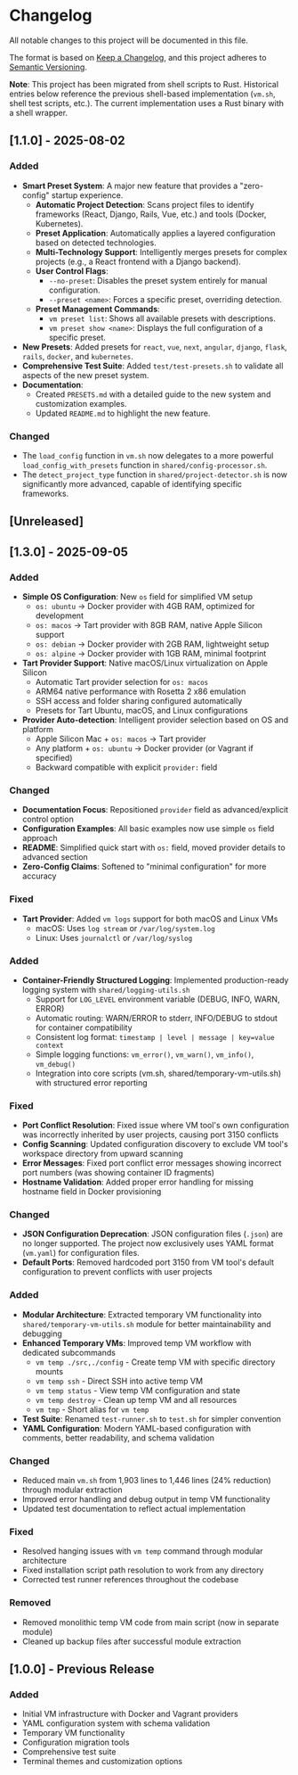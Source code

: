 # Changelog

All notable changes to this project will be documented in this file.

The format is based on [Keep a Changelog](https://keepachangelog.com/en/1.0.0/),
and this project adheres to [Semantic Versioning](https://semver.org/spec/v2.0.0.html).

**Note**: This project has been migrated from shell scripts to Rust. Historical entries below reference the previous shell-based implementation (`vm.sh`, shell test scripts, etc.). The current implementation uses a Rust binary with a shell wrapper.

## [1.1.0] - 2025-08-02

### Added
- **Smart Preset System**: A major new feature that provides a "zero-config" startup experience.
  - **Automatic Project Detection**: Scans project files to identify frameworks (React, Django, Rails, Vue, etc.) and tools (Docker, Kubernetes).
  - **Preset Application**: Automatically applies a layered configuration based on detected technologies.
  - **Multi-Technology Support**: Intelligently merges presets for complex projects (e.g., a React frontend with a Django backend).
  - **User Control Flags**:
    - `--no-preset`: Disables the preset system entirely for manual configuration.
    - `--preset <name>`: Forces a specific preset, overriding detection.
  - **Preset Management Commands**:
    - `vm preset list`: Shows all available presets with descriptions.
    - `vm preset show <name>`: Displays the full configuration of a specific preset.
- **New Presets**: Added presets for `react`, `vue`, `next`, `angular`, `django`, `flask`, `rails`, `docker`, and `kubernetes`.
- **Comprehensive Test Suite**: Added `test/test-presets.sh` to validate all aspects of the new preset system.
- **Documentation**:
  - Created `PRESETS.md` with a detailed guide to the new system and customization examples.
  - Updated `README.md` to highlight the new feature.

### Changed
- The `load_config` function in `vm.sh` now delegates to a more powerful `load_config_with_presets` function in `shared/config-processor.sh`.
- The `detect_project_type` function in `shared/project-detector.sh` is now significantly more advanced, capable of identifying specific frameworks.

## [Unreleased]

## [1.3.0] - 2025-09-05

### Added
- **Simple OS Configuration**: New `os` field for simplified VM setup
  - `os: ubuntu` → Docker provider with 4GB RAM, optimized for development
  - `os: macos` → Tart provider with 8GB RAM, native Apple Silicon support
  - `os: debian` → Docker provider with 2GB RAM, lightweight setup
  - `os: alpine` → Docker provider with 1GB RAM, minimal footprint
- **Tart Provider Support**: Native macOS/Linux virtualization on Apple Silicon
  - Automatic Tart provider selection for `os: macos`
  - ARM64 native performance with Rosetta 2 x86 emulation
  - SSH access and folder sharing configured automatically
  - Presets for Tart Ubuntu, macOS, and Linux configurations
- **Provider Auto-detection**: Intelligent provider selection based on OS and platform
  - Apple Silicon Mac + `os: macos` → Tart provider
  - Any platform + `os: ubuntu` → Docker provider (or Vagrant if specified)
  - Backward compatible with explicit `provider:` field

### Changed
- **Documentation Focus**: Repositioned `provider` field as advanced/explicit control option
- **Configuration Examples**: All basic examples now use simple `os` field approach
- **README**: Simplified quick start with `os:` field, moved provider details to advanced section
- **Zero-Config Claims**: Softened to "minimal configuration" for more accuracy

### Fixed
- **Tart Provider**: Added `vm logs` support for both macOS and Linux VMs
  - macOS: Uses `log stream` or `/var/log/system.log`
  - Linux: Uses `journalctl` or `/var/log/syslog`

### Added
- **Container-Friendly Structured Logging**: Implemented production-ready logging system with `shared/logging-utils.sh`
  - Support for `LOG_LEVEL` environment variable (DEBUG, INFO, WARN, ERROR)
  - Automatic routing: WARN/ERROR to stderr, INFO/DEBUG to stdout for container compatibility
  - Consistent log format: `timestamp | level | message | key=value context`
  - Simple logging functions: `vm_error()`, `vm_warn()`, `vm_info()`, `vm_debug()`
  - Integration into core scripts (vm.sh, shared/temporary-vm-utils.sh) with structured error reporting

### Fixed
- **Port Conflict Resolution**: Fixed issue where VM tool's own configuration was incorrectly inherited by user projects, causing port 3150 conflicts
- **Config Scanning**: Updated configuration discovery to exclude VM tool's workspace directory from upward scanning
- **Error Messages**: Fixed port conflict error messages showing incorrect port numbers (was showing container ID fragments)
- **Hostname Validation**: Added proper error handling for missing hostname field in Docker provisioning

### Changed
- **JSON Configuration Deprecation**: JSON configuration files (`.json`) are no longer supported. The project now exclusively uses YAML format (`vm.yaml`) for configuration files.
- **Default Ports**: Removed hardcoded port 3150 from VM tool's default configuration to prevent conflicts with user projects

### Added
- **Modular Architecture**: Extracted temporary VM functionality into `shared/temporary-vm-utils.sh` module for better maintainability and debugging
- **Enhanced Temporary VMs**: Improved temp VM workflow with dedicated subcommands
  - `vm temp ./src,./config` - Create temp VM with specific directory mounts
  - `vm temp ssh` - Direct SSH into active temp VM
  - `vm temp status` - View temp VM configuration and state
  - `vm temp destroy` - Clean up temp VM and all resources
  - `vm tmp` - Short alias for `vm temp`
- **Test Suite**: Renamed `test-runner.sh` to `test.sh` for simpler convention
- **YAML Configuration**: Modern YAML-based configuration with comments, better readability, and schema validation

### Changed
- Reduced main `vm.sh` from 1,903 lines to 1,446 lines (24% reduction) through modular extraction
- Improved error handling and debug output in temp VM functionality
- Updated test documentation to reflect actual implementation

### Fixed
- Resolved hanging issues with `vm temp` command through modular architecture
- Fixed installation script path resolution to work from any directory
- Corrected test runner references throughout the codebase

### Removed
- Removed monolithic temp VM code from main script (now in separate module)
- Cleaned up backup files after successful module extraction

## [1.0.0] - Previous Release

### Added
- Initial VM infrastructure with Docker and Vagrant providers
- YAML configuration system with schema validation
- Temporary VM functionality
- Configuration migration tools
- Comprehensive test suite
- Terminal themes and customization options